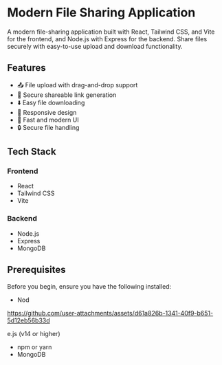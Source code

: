 # Modern File Sharing Application

A modern file-sharing application built with React, Tailwind CSS, and Vite for the frontend, and Node.js with Express for the backend. Share files securely with easy-to-use upload and download functionality.

## Features


- 📤 File upload with drag-and-drop support
- 🔗 Secure shareable link generation
- ⬇️ Easy file downloading
- 📱 Responsive design
- 🚀 Fast and modern UI
- 🔒 Secure file handling

## Tech Stack

### Frontend
- React
- Tailwind CSS
- Vite


### Backend
- Node.js
- Express
- MongoDB

## Prerequisites

Before you begin, ensure you have the following installed:
- Nod

https://github.com/user-attachments/assets/d61a826b-1341-40f9-b651-5d12eb56b33d

e.js (v14 or higher)
- npm or yarn
- MongoDB



